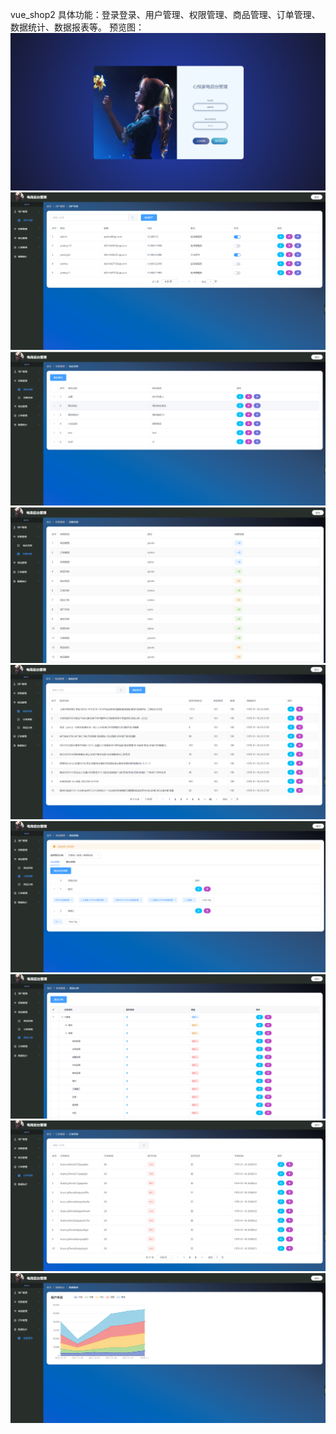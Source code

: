 vue_shop2
具体功能：登录登录、用户管理、权限管理、商品管理、订单管理、数据统计、数据报表等。
预览图：
![输入图片说明](public/1.png)
![输入图片说明](public/2.png)
![输入图片说明](public/3.png)
![输入图片说明](public/4.png)
![输入图片说明](public/5.png)
![输入图片说明](public/6.png)
![输入图片说明](public/7.png)
![输入图片说明](public/8.png)
![输入图片说明](public/9.png)